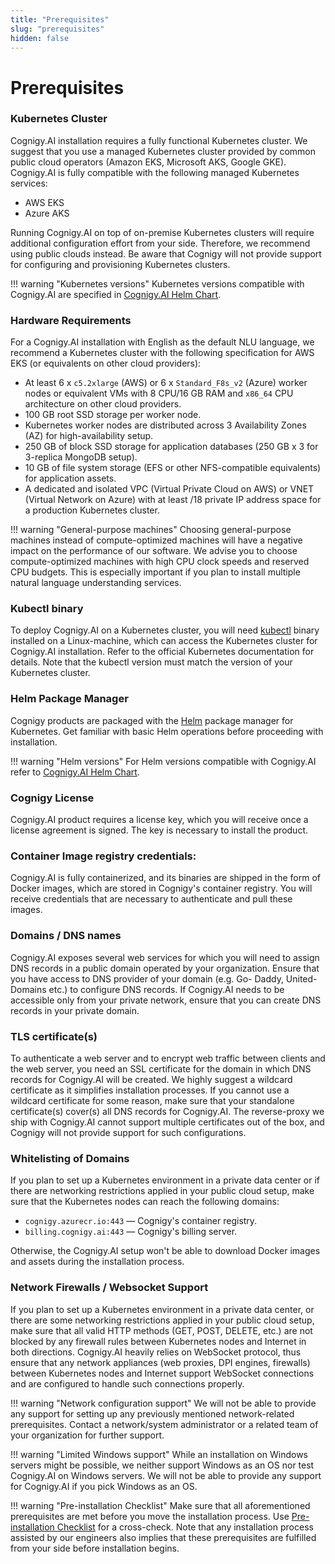 ```yaml
---
title: "Prerequisites"
slug: "prerequisites"
hidden: false
---
```

# Prerequisites

### Kubernetes Cluster
Cognigy.AI installation requires a fully functional Kubernetes cluster.
We suggest that you use a managed Kubernetes cluster provided by common public cloud operators
(Amazon EKS, Microsoft AKS, Google GKE).
Cognigy.AI is fully compatible with the following managed Kubernetes services:

- AWS EKS
- Azure AKS

Running Cognigy.AI on top of on-premise Kubernetes clusters will require additional configuration effort from your side. Therefore, we recommend using public clouds instead. Be aware that Cognigy will not provide support for configuring and provisioning Kubernetes clusters.

!!! warning "Kubernetes versions"
    Kubernetes versions compatible with Cognigy.AI are specified in [Cognigy.AI Helm Chart](https://github.com/Cognigy/cognigy-ai-helm-chart).

### Hardware Requirements
For a Cognigy.AI installation with English as the default NLU language, we recommend a Kubernetes cluster with the following specification for AWS EKS (or equivalents on other cloud providers):

- At least 6 x `c5.2xlarge` (AWS) or 6 x `Standard_F8s_v2` (Azure) worker nodes or equivalent VMs with 8 CPU/16 GB RAM and `x86_64` CPU architecture on other cloud providers.
- 100 GB root SSD storage per worker node.
- Kubernetes worker nodes are distributed across 3 Availability Zones (AZ) for high-availability setup.
- 250 GB of block SSD storage for application databases (250 GB x 3 for 3-replica MongoDB setup).
- 10 GB of file system storage (EFS or other NFS-compatible equivalents) for application assets.
- A dedicated and isolated VPC (Virtual Private Cloud on AWS) or VNET (Virtual Network on Azure) with at least /18 private IP address space for a production Kubernetes cluster.


!!! warning "General-purpose machines"
    Choosing general-purpose machines instead of compute-optimized machines will have a negative impact on the performance of our software. We advise you to choose compute-optimized machines with high CPU clock speeds and reserved CPU budgets. This is especially important if you plan to install multiple natural language understanding services.


### Kubectl binary 
To deploy Cognigy.AI on a Kubernetes cluster, you will need [kubectl](https://kubernetes.io/docs/reference/kubectl/) binary installed on a Linux-machine, which can access the Kubernetes cluster for Cognigy.AI installation. Refer to the official Kubernetes documentation for details. Note that the kubectl version must match the version of your Kubernetes cluster.

### Helm Package Manager
Cognigy products are packaged with the [Helm](https://helm.sh/) package manager for Kubernetes. Get familiar with basic Helm operations before proceeding with installation.


!!! warning "Helm versions"
    For Helm versions compatible with Cognigy.AI refer to [Cognigy.AI Helm Chart](https://github.com/Cognigy/cognigy-ai-helm-chart).

### Cognigy License
Cognigy.AI product requires a license key, which you will receive once a license agreement is signed. The key is necessary to install the product.

### Container Image registry credentials:
Cognigy.AI is fully containerized, and its binaries are shipped in the form of Docker images,
which are stored in Cognigy's container registry.
You will receive credentials that are necessary to authenticate and pull these images.

### Domains / DNS names
Cognigy.AI exposes several web services for which you will need to assign DNS records in a public domain operated by your organization. Ensure that you have access to DNS provider of your domain (e.g. Go- Daddy, United-Domains etc.) to configure DNS records. If Cognigy.AI needs to be accessible only from your private network, ensure that you can create DNS records in your private domain.

### TLS certificate(s)
To authenticate a web server and to encrypt web traffic between clients and the web server, you need an SSL certificate for the domain in which DNS records for Cognigy.AI will be created. We highly suggest a wildcard certificate as it simplifies installation processes. If you cannot use a wildcard certificate for some reason, make sure that your standalone certificate(s) cover(s) all DNS records for Cognigy.AI. The reverse-proxy we ship with Cognigy.AI cannot support multiple certificates out of the box, and Cognigy will not provide support for such configurations.

### Whitelisting of Domains
If you plan to set up a Kubernetes environment in a private data center or if there are networking restrictions applied in your public cloud setup, make sure that the Kubernetes nodes can reach the following domains:

- `cognigy.azurecr.io:443` — Cognigy's container registry.
- `billing.cognigy.ai:443` — Cognigy's billing server.

Otherwise, the Cognigy.AI setup won't be able to download Docker images and assets during the installation process.

### Network Firewalls / Websocket Support
If you plan to set up a Kubernetes environment in a private data center, or there are some networking restrictions applied in your public cloud setup, make sure that all valid HTTP methods (GET, POST, DELETE, etc.) are not blocked by any firewall rules between Kubernetes nodes and Internet in both directions. Cognigy.AI heavily relies on WebSocket protocol, thus ensure that any network appliances (web proxies, DPI engines, firewalls) between Kubernetes nodes and Internet support WebSocket connections and are configured to handle such connections properly.

!!! warning  "Network configuration support"
    We will not be able to provide any support for setting up any previously mentioned network-related prerequisites. Contact a network/system administrator or a related team of your organization for further support.

!!! warning "Limited Windows support"
    While an installation on Windows servers might be possible, we neither support Windows as an OS nor test Cognigy.AI on Windows servers. We will not be able to provide any support for Cognigy.AI if you pick Windows as an OS.

!!! warning "Pre-installation Checklist"
    Make sure that all aforementioned prerequisites are met before you move the installation process. Use [Pre-installation Checklist](pre-installation-checklist.md) for a cross-check. Note that any installation process assisted by our engineers also implies that these prerequisites are fulfilled from your side before installation begins.